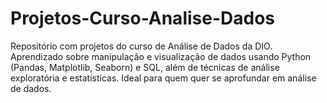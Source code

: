 # Projetos-Curso-Analise-Dados
Repositório com projetos do curso de Análise de Dados da DIO. Aprendizado sobre manipulação e visualização de dados usando Python (Pandas, Matplotlib, Seaborn) e SQL, além de técnicas de análise exploratória e estatísticas. Ideal para quem quer se aprofundar em análise de dados.
